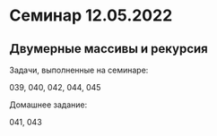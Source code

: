 # Семинар 12.05.2022
## Двумерные массивы и рекурсия
Задачи, выполненные на семинаре:

039, 040, 042, 044, 045

Домашнее задание:

041, 043
